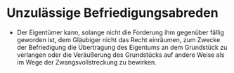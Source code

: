 # Unzulässige Befriedigungsabreden

- Der Eigentümer kann, solange nicht die Forderung ihm gegenüber fällig geworden ist, dem Gläubiger nicht das Recht einräumen, zum Zwecke der Befriedigung die Übertragung des Eigentums an dem Grundstück zu verlangen oder die Veräußerung des Grundstücks auf andere Weise als im Wege der Zwangsvollstreckung zu bewirken.

